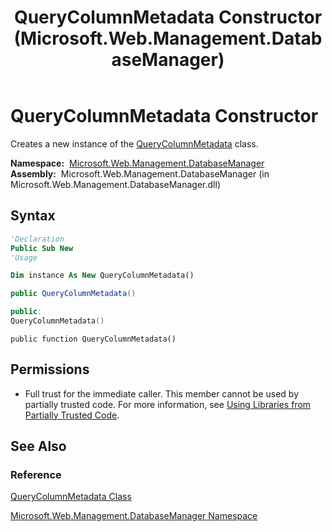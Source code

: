 ﻿---
title: QueryColumnMetadata Constructor  (Microsoft.Web.Management.DatabaseManager)
TOCTitle: QueryColumnMetadata Constructor
ms:assetid: M:Microsoft.Web.Management.DatabaseManager.QueryColumnMetadata.#ctor
ms:mtpsurl: https://msdn.microsoft.com/en-us/library/microsoft.web.management.databasemanager.querycolumnmetadata.querycolumnmetadata(v=VS.90)
ms:contentKeyID: 20476739
ms.date: 05/02/2012
mtps_version: v=VS.90
f1_keywords:
- Microsoft.Web.Management.DatabaseManager.QueryColumnMetadata.QueryColumnMetadata
- Microsoft.Web.Management.DatabaseManager.QueryColumnMetadata.#ctor
dev_langs:
- csharp
- jscript
- vb
- cpp
api_location:
- Microsoft.Web.Management.DatabaseManager.dll
api_name:
- Microsoft.Web.Management.DatabaseManager.QueryColumnMetadata..ctor
api_type:
- Managed
topic_type:
- apiref
- kbSyntax
product_family_name: VS
ROBOTS: INDEX,FOLLOW
---

# QueryColumnMetadata Constructor

Creates a new instance of the [QueryColumnMetadata](querycolumnmetadata-class-microsoft-web-management-databasemanager.md) class.

**Namespace:**  [Microsoft.Web.Management.DatabaseManager](microsoft-web-management-databasemanager-namespace.md)  
**Assembly:**  Microsoft.Web.Management.DatabaseManager (in Microsoft.Web.Management.DatabaseManager.dll)

## Syntax

```vb
'Declaration
Public Sub New
'Usage

Dim instance As New QueryColumnMetadata()
```

```csharp
public QueryColumnMetadata()
```

```cpp
public:
QueryColumnMetadata()
```

```jscript
public function QueryColumnMetadata()
```

## Permissions

  - Full trust for the immediate caller. This member cannot be used by partially trusted code. For more information, see [Using Libraries from Partially Trusted Code](https://msdn.microsoft.com/library/8skskf63).

## See Also

### Reference

[QueryColumnMetadata Class](querycolumnmetadata-class-microsoft-web-management-databasemanager.md)

[Microsoft.Web.Management.DatabaseManager Namespace](microsoft-web-management-databasemanager-namespace.md)

